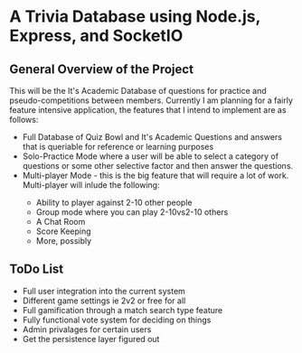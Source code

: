 # A Trivia Database using Node.js, Express, and SocketIO


## General Overview of the Project

This will be the It's Academic Database of questions for practice
and pseudo-competitions between members. Currently I am planning 
for a fairly feature intensive application, the features that I 
intend to implement are as follows:
  <ul>
    <li> Full Database of Quiz Bowl and It's Academic Questions and 
       answers that is queriable for reference or learning purposes
    </li>
    <li>
       Solo-Practice Mode where a user will be able to select a 
       category of questions or some other selective factor and then
           answer the questions.
      </li>
      <li> 
       Multi-player Mode - this is the big feature that will require a
         lot of work. Multi-player will inlude the following:
    </li>
    <ul>
      <li> Ability to player against 2-10 other people </li>
        <li> Group mode where you can play 2-10vs2-10 others </li>
        <li> A Chat Room </li>
        <li> Score Keeping </li>
        <li> More, possibly </li>
    </ul>
  </ul>

## ToDo List

 * Full user integration into the current system
 * Different game settings ie 2v2 or free for all
 * Full gamification through a match search type feature
 * Fully functional vote system for deciding on things
 * Admin privalages for certain users
 * Get the persistence layer figured out

